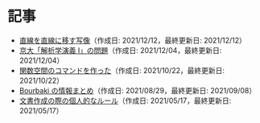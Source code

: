 # 記事

* [直線を直線に移す写像](line-map.md)（作成日: 2021/12/12，最終更新日: 2021/12/12）
* [京大「解析学演義 I」の問題](engi.md)（作成日: 2021/12/04，最終更新日: 2021/12/04）
* [関数空間のコマンドを作った](funcspace-cmd.md)（作成日: 2021/10/22，最終更新日: 2021/10/22）
* [Bourbaki の情報まとめ](bourbaki.md)（作成日: 2021/08/29，最終更新日: 2021/09/08）
* [文書作成の際の個人的なルール](doc-rules.md)（作成日: 2021/05/17，最終更新日: 2021/05/17）

